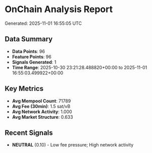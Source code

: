 # OnChain Analysis Report
Generated: 2025-11-01 16:55:05 UTC

## Data Summary
- **Data Points**: 96
- **Feature Points**: 96
- **Signals Generated**: 1
- **Time Range**: 2025-10-30 23:21:28.488820+00:00 to 2025-11-01 16:55:03.499922+00:00

## Key Metrics
- **Avg Mempool Count**: 71789
- **Avg Fee (30min)**: 1.5 sat/vB
- **Avg Network Activity**: 1.000
- **Avg Market Structure**: 0.633

## Recent Signals
- **NEUTRAL** (0.10) - Low fee pressure; High network activity
